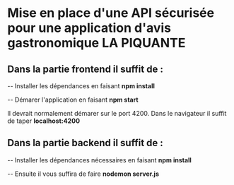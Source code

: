 # Mise en place d'une API sécurisée pour une application d'avis gastronomique LA PIQUANTE

## Dans la partie frontend il suffit de : 

-- Installer les dépendances en faisant <b>npm install</b> 

-- Démarer l'application en faisant <b>npm start</b>

Il devrait normalement démarer sur le port 4200. Dans le navigateur il suffit de taper <b>localhost:4200</b>
## Dans la partie backend il suffit de : 

-- Installer les dépendances nécessaires en faisant <b>npm install</b> 

-- Ensuite il vous suffira de faire <b>nodemon server.js</b>
